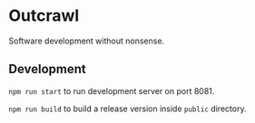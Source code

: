 # Outcrawl

Software development without nonsense.

## Development

`npm run start` to run development server on port 8081.

`npm run build` to build a release version inside `public` directory.
